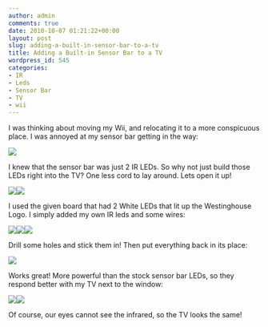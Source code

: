 ```yaml
---
author: admin
comments: true
date: 2010-10-07 01:21:22+00:00
layout: post
slug: adding-a-built-in-sensor-bar-to-a-tv
title: Adding a Built-in Sensor Bar to a TV
wordpress_id: 545
categories:
- IR
- Leds
- Sensor Bar
- TV
- wii
---
```


I was thinking about moving my Wii, and relocating it to a more conspicuous place. I was annoyed at my sensor bar getting in the way:

[![](/uploads/Wii_sensorbar3_05012-706981.jpg)](/uploads/Wii_sensorbar3_05012-706981.jpg)

I knew that the sensor bar was just 2 IR LEDs. So why not just build those LEDs right into the TV? One less cord to lay around. Lets open it up!

[![](/uploads/IMG_20101006_145345-300x224.jpg)](/uploads/IMG_20101006_145345.jpg)[![](/uploads/IMG_20101006_150230-300x224.jpg)](/uploads/IMG_20101006_150230.jpg)

I used the given board that had 2 White LEDs that lit up the Westinghouse Logo. I simply added my own IR leds and some wires:

[![](/uploads/IMG_20101006_151845-300x224.jpg)](/uploads/IMG_20101006_151845.jpg)[![](/uploads/leds-300x224.jpg)](/uploads/leds.jpg)[![](/uploads/leds-in-hand-267x300.jpg)](/uploads/leds-in-hand.jpg)

Drill some holes and stick them in! Then put everything back in its place:

[![](/uploads/IMG_20101006_154634-300x118.jpg)](/uploads/IMG_20101006_154634.jpg)

Works great! More powerful than the stock sensor bar LEDs, so they respond better with my TV next to the window:

[![](/uploads/IMG_20101006_170304-300x224.jpg)](/uploads/IMG_20101006_170304.jpg)[![](/uploads/IMG_20101006_170251-300x195.jpg)](/uploads/IMG_20101006_170251.jpg)

Of course, our eyes cannot see the infrared, so the TV looks the same!
